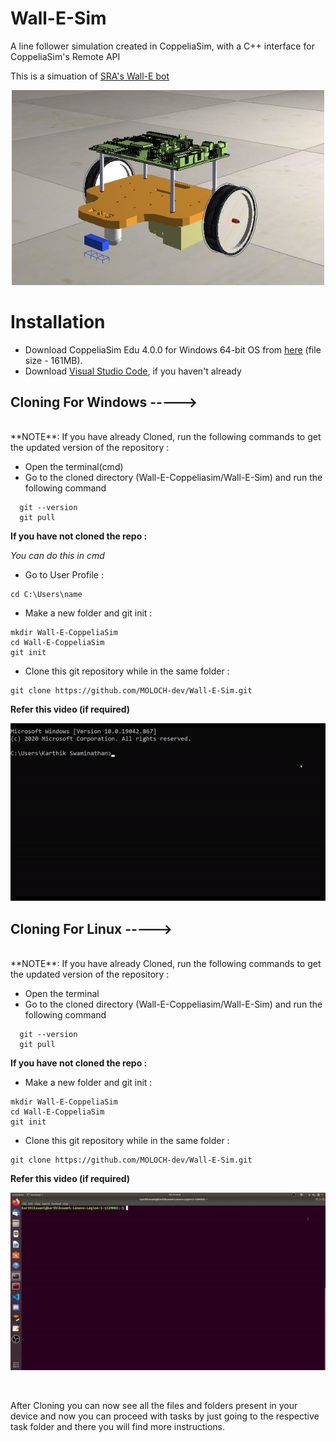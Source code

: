 # Wall-E-Sim
A line follower simulation created in CoppeliaSim, with a C++ interface for CoppeliaSim's Remote API

This is a simuation of [SRA's Wall-E bot](https://github.com/SRA-VJTI/Wall-E_v2.2-beta/tree/dev)

<p align="center">
  <img src="./docs/wall_E_bot.JPG" width="500"/>
</p>


# Installation

* Download CoppeliaSim Edu 4.0.0 for Windows 64-bit OS from [here](https://www.coppeliarobotics.com/files/CoppeliaSim_Edu_V4_0_0_Setup.exe) (file size - 161MB).
* Download [Visual Studio Code](https://code.visualstudio.com/download), if you haven't already


## Cloning For Windows ----->
<br>
**NOTE**: If you have already Cloned, run the following commands to get the updated version of the repository :<br>

* Open the terminal(cmd)
* Go to the cloned directory (Wall-E-Coppeliasim/Wall-E-Sim) and run the following command
```
  git --version
  git pull
``` 

**If you have not cloned the repo :**<br>

*You can do this in cmd*
* Go to User Profile :
```
cd C:\Users\name
```

* Make a new folder and git init  :
```
mkdir Wall-E-CoppeliaSim
cd Wall-E-CoppeliaSim
git init
```

* Clone this git repository while in the same folder :
```
git clone https://github.com/MOLOCH-dev/Wall-E-Sim.git
```
**Refer this video (if required)**<br>
<p align="center">
  <img src="./docs/Windows_Part.gif" width="600"/>
</p>


## Cloning For Linux ----->
<br>
**NOTE**: If you have already Cloned, run the following commands to get the updated version of the repository :<br>

* Open the terminal
* Go to the cloned directory (Wall-E-Coppeliasim/Wall-E-Sim) and run the following command
```
  git --version
  git pull
``` 
**If you have not cloned the repo :**<br>

* Make a new folder and git init  :
```
mkdir Wall-E-CoppeliaSim
cd Wall-E-CoppeliaSim
git init
```

* Clone this git repository while in the same folder :
```
git clone https://github.com/MOLOCH-dev/Wall-E-Sim.git
```
**Refer this video (if required)**<br>
<p align="center">
  <img src="./docs/Ubuntu_Part.gif" width="600"/>
</p>
<br>

After Cloning you can now see all the files and folders present in your device and now you can proceed with tasks by just going to the respective task folder and there you will find more instructions.



